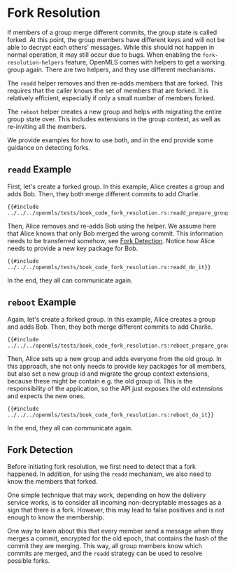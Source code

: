 # Fork Resolution

If members of a group merge different commits, the group state is called forked.
At this point, the group members have different keys and will not be able to decrypt
each others' messages. While this should not happen in normal operation, it may
still occur due to bugs. When enabling the `fork-resolution-helpers` feature,
OpenMLS comes with helpers to get a working group again. There are two helpers,
and they use different mechanisms.

The `readd` helper removes and then re-adds members that are forked. This requires
that the caller knows the set of members that are forked. It is relatively
efficient, especially if only a small number of members forked.

The `reboot` helper creates a new group and helps with migrating the entire group
state over. This includes extensions in the group context, as well as re-inviting
all the members.

We provide examples for how to use both, and in the end provide some guidance on
detecting forks.

## `readd` Example

First, let's create a forked group. In this example, Alice creates a group and
adds Bob. Then, they both merge different commits to add Charlie.

```rust,no_run,noplayground
{{#include ../../../openmls/tests/book_code_fork_resolution.rs:readd_prepare_group}}
```

Then, Alice removes and re-adds Bob using the helper.
We assume here that Alice knows that only Bob merged the wrong commit. This
information needs to be transferred somehow, see [Fork Detection].
Notice how Alice needs to provide a new key package for Bob.

```rust,no_run,noplayground
{{#include ../../../openmls/tests/book_code_fork_resolution.rs:readd_do_it}}
```

In the end, they all can communicate again.

## `reboot` Example

Again, let's create a forked group. In this example, Alice creates a group and
adds Bob. Then, they both merge different commits to add Charlie.

```rust,no_run,noplayground
{{#include ../../../openmls/tests/book_code_fork_resolution.rs:reboot_prepare_group}}
```

Then, Alice sets up a new group and adds everyone from the old group. In this
approach, she not only needs to provide key packages for all members, but also
set a new group id and migrate the group context extensions, because these might
be contain e.g. the old group id. This is the responsibility of the application,
so the API just exposes the old extensions and expects the new ones.

```rust,no_run,noplayground
{{#include ../../../openmls/tests/book_code_fork_resolution.rs:reboot_do_it}}
```

In the end, they all can communicate again.

## Fork Detection

Before initiating fork resolution, we first need to detect that a fork happened.
In addition, for using the `readd` mechanism, we also need to know the members
that forked.

One simple technique that may work, depending on how the delivery service works,
is to consider all incoming non-decryptable messages as a sign that there is a fork.
However, this may lead to false positives and is not enough to know the membership.

One way to learn about this that every member send a message when they merges a
commit, encrypted for the old epoch, that contains the hash of the commit they are
merging. This way, all group members know which commits are merged, and the `readd`
strategy can be used to resolve possible forks.

[Fork Detection]: #fork-detection
